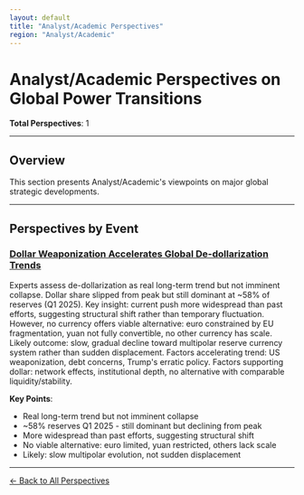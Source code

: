 ```yaml
---
layout: default
title: "Analyst/Academic Perspectives"
region: "Analyst/Academic"
---
```


# Analyst/Academic Perspectives on Global Power Transitions

**Total Perspectives**: 1

---

## Overview

This section presents Analyst/Academic's viewpoints on major global strategic developments.

---

## Perspectives by Event

### [Dollar Weaponization Accelerates Global De-dollarization Trends](/events/dollar-weaponization-accelerates-global-de-dollarization-trends)

Experts assess de-dollarization as real long-term trend but not imminent collapse. Dollar share slipped from peak but still dominant at ~58% of reserves (Q1 2025). Key insight: current push more widespread than past efforts, suggesting structural shift rather than temporary fluctuation. However, no currency offers viable alternative: euro constrained by EU fragmentation, yuan not fully convertible, no other currency has scale. Likely outcome: slow, gradual decline toward multipolar reserve currency system rather than sudden displacement. Factors accelerating trend: US weaponization, debt concerns, Trump's erratic policy. Factors supporting dollar: network effects, institutional depth, no alternative with comparable liquidity/stability.

**Key Points**:
- Real long-term trend but not imminent collapse
- ~58% reserves Q1 2025 - still dominant but declining from peak
- More widespread than past efforts, suggesting structural shift
- No viable alternative: euro limited, yuan restricted, others lack scale
- Likely: slow multipolar evolution, not sudden displacement

---


[← Back to All Perspectives](/perspectives/)
